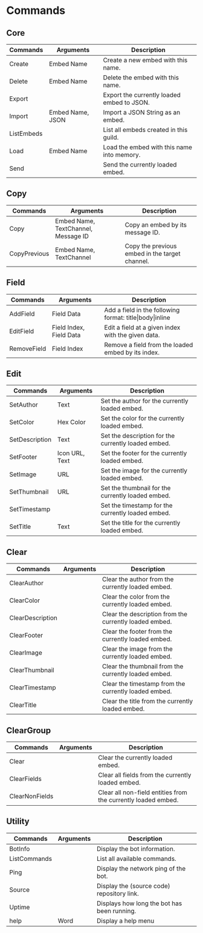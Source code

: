 # Commands

## Core
| Commands   | Arguments        | Description                                |
| ---------- | ---------------- | ------------------------------------------ |
| Create     | Embed Name       | Create a new embed with this name.         |
| Delete     | Embed Name       | Delete the embed with this name.           |
| Export     | <none>           | Export the currently loaded embed to JSON. |
| Import     | Embed Name, JSON | Import a JSON String as an embed.          |
| ListEmbeds | <none>           | List all embeds created in this guild.     |
| Load       | Embed Name       | Load the embed with this name into memory. |
| Send       | <none>           | Send the currently loaded embed.           |
  
## Copy
| Commands     | Arguments                           | Description                                    |
| ------------ | ----------------------------------- | ---------------------------------------------- |
| Copy         | Embed Name, TextChannel, Message ID | Copy an embed by its message ID.               |
| CopyPrevious | Embed Name, TextChannel             | Copy the previous embed in the target channel. |

## Field
| Commands    | Arguments               | Description                                            |
| ----------- | ----------------------- | ------------------------------------------------------ |
| AddField    | Field Data              | Add a field in the following format: title\|body\|inline |
| EditField   | Field Index, Field Data | Edit a field at a given index with the given data.     |
| RemoveField | Field Index             | Remove a field from the loaded embed by its index.     |

## Edit
| Commands       | Arguments      | Description                                         |
| -------------- | -------------- | --------------------------------------------------- |
| SetAuthor      | Text           | Set the author for the currently loaded embed.      |
| SetColor       | Hex Color      | Set the color for the currently loaded embed.       |
| SetDescription | Text           | Set the description for the currently loaded embed. |
| SetFooter      | Icon URL, Text | Set the footer for the currently loaded embed.      |
| SetImage       | URL            | Set the image for the currently loaded embed.       |
| SetThumbnail   | URL            | Set the thumbnail for the currently loaded embed.   |
| SetTimestamp   | <none>         | Set the timestamp for the currently loaded embed.   |
| SetTitle       | Text           | Set the title for the currently loaded embed.       |

## Clear
| Commands         | Arguments | Description                                            |
| ---------------- | --------- | ------------------------------------------------------ |
| ClearAuthor      | <none>    | Clear the author from the currently loaded embed.      |
| ClearColor       | <none>    | Clear the color from the currently loaded embed.       |
| ClearDescription | <none>    | Clear the description from the currently loaded embed. |
| ClearFooter      | <none>    | Clear the footer from the currently loaded embed.      |
| ClearImage       | <none>    | Clear the image from the currently loaded embed.       |
| ClearThumbnail   | <none>    | Clear the thumbnail from the currently loaded embed.   |
| ClearTimestamp   | <none>    | Clear the timestamp from the currently loaded embed.   |
| ClearTitle       | <none>    | Clear the title from the currently loaded embed.       |

## ClearGroup
| Commands       | Arguments | Description                                                   |
| -------------- | --------- | ------------------------------------------------------------- |
| Clear          | <none>    | Clear the currently loaded embed.                             |
| ClearFields    | <none>    | Clear all fields from the currently loaded embed.             |
| ClearNonFields | <none>    | Clear all non-field entities from the currently loaded embed. |

## Utility
| Commands     | Arguments | Description                                 |
| ------------ | --------- | ------------------------------------------- |
| BotInfo      | <none>    | Display the bot information.                |
| ListCommands | <none>    | List all available commands.                |
| Ping         | <none>    | Display the network ping of the bot.        |
| Source       | <none>    | Display the (source code) repository link.  |
| Uptime       | <none>    | Displays how long the bot has been running. |
| help         | Word      | Display a help menu                         |
